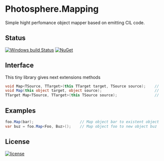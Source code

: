 # Photosphere.Mapping
Simple hight perfomance object mapper based on emitting CIL code.

## Status
[![Windows build Status](https://ci.appveyor.com/api/projects/status/github/sunloving/photosphere-mapping?retina=true&svg=true)](https://ci.appveyor.com/project/sunloving/photosphere-mapping)
[![NuGet](https://img.shields.io/nuget/v/Photosphere.Mapping.svg?maxAge=2592000)](https://www.nuget.org/packages/Photosphere.Mapping/)

## Interface
This tiny library gives next extensions methods
``` C#
void Map<TSource, TTarget>(this TTarget target, TSource source);    // Map from existent object to another one
void Map(this object target, object source);                        // Map from existent object to another one
TTarget Map<TSource, TTarget>(this TSource source);                 // Map from existent object to new object
```

## Examples
``` C#
foo.Map(bar);                     // Map object bar to existent object foo
var buz = foo.Map<Foo, Buz>();    // Map object foo to new object buz
```

## License
[![license](https://img.shields.io/github/license/mashape/apistatus.svg?maxAge=2592000)](https://github.com/sunloving/photosphere-mapping/blob/master/LICENSE)
